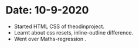 # Date: 10-9-2020

* Started HTML CSS of theodinproject.
* Learnt about css resets, inline-outline difference.
* Went over Maths-regression .


